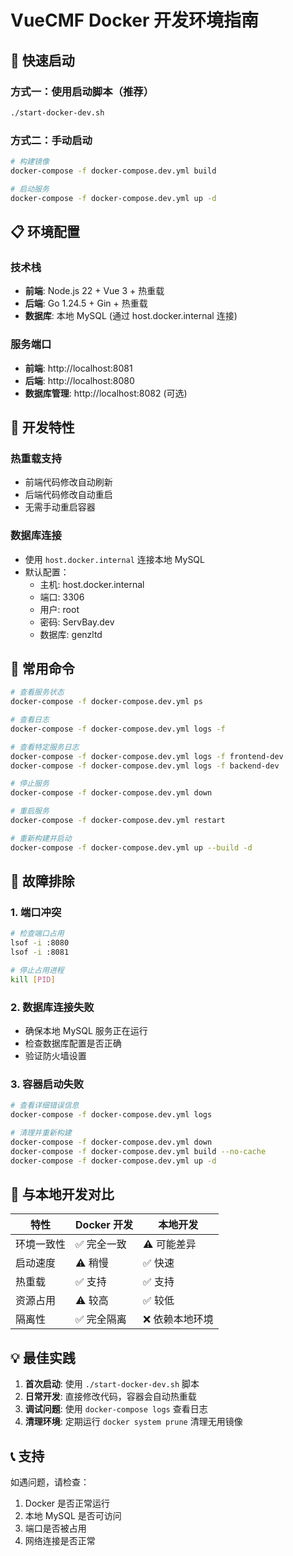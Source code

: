 # VueCMF Docker 开发环境指南

## 🚀 快速启动

### 方式一：使用启动脚本（推荐）
```bash
./start-docker-dev.sh
```

### 方式二：手动启动
```bash
# 构建镜像
docker-compose -f docker-compose.dev.yml build

# 启动服务
docker-compose -f docker-compose.dev.yml up -d
```

## 📋 环境配置

### 技术栈
- **前端**: Node.js 22 + Vue 3 + 热重载
- **后端**: Go 1.24.5 + Gin + 热重载
- **数据库**: 本地 MySQL (通过 host.docker.internal 连接)

### 服务端口
- **前端**: http://localhost:8081
- **后端**: http://localhost:8080
- **数据库管理**: http://localhost:8082 (可选)

## 🔧 开发特性

### 热重载支持
- 前端代码修改自动刷新
- 后端代码修改自动重启
- 无需手动重启容器

### 数据库连接
- 使用 `host.docker.internal` 连接本地 MySQL
- 默认配置：
  - 主机: host.docker.internal
  - 端口: 3306
  - 用户: root
  - 密码: ServBay.dev
  - 数据库: genzltd

## 📝 常用命令

```bash
# 查看服务状态
docker-compose -f docker-compose.dev.yml ps

# 查看日志
docker-compose -f docker-compose.dev.yml logs -f

# 查看特定服务日志
docker-compose -f docker-compose.dev.yml logs -f frontend-dev
docker-compose -f docker-compose.dev.yml logs -f backend-dev

# 停止服务
docker-compose -f docker-compose.dev.yml down

# 重启服务
docker-compose -f docker-compose.dev.yml restart

# 重新构建并启动
docker-compose -f docker-compose.dev.yml up --build -d
```

## 🐛 故障排除

### 1. 端口冲突
```bash
# 检查端口占用
lsof -i :8080
lsof -i :8081

# 停止占用进程
kill [PID]
```

### 2. 数据库连接失败
- 确保本地 MySQL 服务正在运行
- 检查数据库配置是否正确
- 验证防火墙设置

### 3. 容器启动失败
```bash
# 查看详细错误信息
docker-compose -f docker-compose.dev.yml logs

# 清理并重新构建
docker-compose -f docker-compose.dev.yml down
docker-compose -f docker-compose.dev.yml build --no-cache
docker-compose -f docker-compose.dev.yml up -d
```

## 🔄 与本地开发对比

| 特性 | Docker 开发 | 本地开发 |
|------|-------------|----------|
| 环境一致性 | ✅ 完全一致 | ⚠️ 可能差异 |
| 启动速度 | ⚠️ 稍慢 | ✅ 快速 |
| 热重载 | ✅ 支持 | ✅ 支持 |
| 资源占用 | ⚠️ 较高 | ✅ 较低 |
| 隔离性 | ✅ 完全隔离 | ❌ 依赖本地环境 |

## 💡 最佳实践

1. **首次启动**: 使用 `./start-docker-dev.sh` 脚本
2. **日常开发**: 直接修改代码，容器会自动热重载
3. **调试问题**: 使用 `docker-compose logs` 查看日志
4. **清理环境**: 定期运行 `docker system prune` 清理无用镜像

## 📞 支持

如遇问题，请检查：
1. Docker 是否正常运行
2. 本地 MySQL 是否可访问
3. 端口是否被占用
4. 网络连接是否正常 